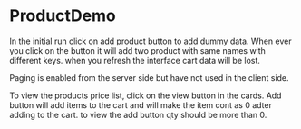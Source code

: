 # ProductDemo

In the initial run click on add product button to add dummy data. When ever you click on the button it will add two product with same names with different keys.
when you refresh the interface cart data will be lost.

Paging is enabled from the server side but have not used in the client side.

To view the products price list, click on the view button in the cards.
Add button will add items to  the cart and will make the item cont as 0 adter adding to the cart. to view the add button qty should be more than 0.
